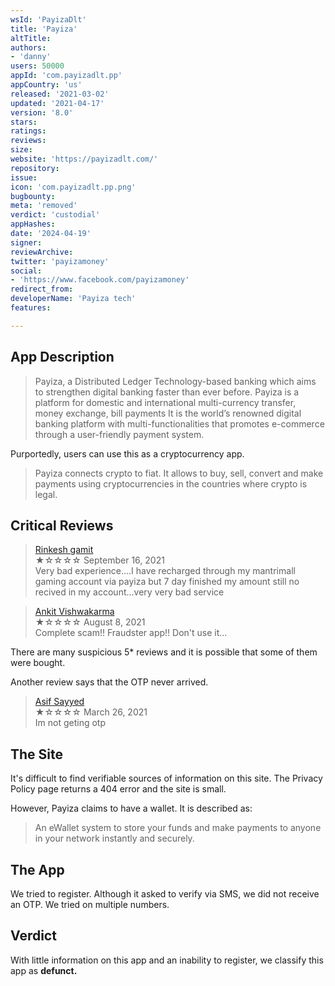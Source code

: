 ```yaml
---
wsId: 'PayizaDlt'
title: 'Payiza'
altTitle: 
authors:
- 'danny'
users: 50000
appId: 'com.payizadlt.pp'
appCountry: 'us'
released: '2021-03-02'
updated: '2021-04-17'
version: '8.0'
stars: 
ratings: 
reviews: 
size: 
website: 'https://payizadlt.com/'
repository: 
issue: 
icon: 'com.payizadlt.pp.png'
bugbounty: 
meta: 'removed'
verdict: 'custodial'
appHashes: 
date: '2024-04-19'
signer: 
reviewArchive: 
twitter: 'payizamoney'
social:
- 'https://www.facebook.com/payizamoney'
redirect_from: 
developerName: 'Payiza tech'
features: 

---
```


## App Description

> Payiza, a Distributed Ledger Technology-based banking which aims to strengthen digital banking faster than ever before. Payiza is a platform for domestic and international multi-currency transfer, money exchange, bill payments It is the world’s renowned digital banking platform with multi-functionalities that promotes e-commerce through a user-friendly payment system.

Purportedly, users can use this as a cryptocurrency app.

> Payiza connects crypto to fiat. It allows to buy, sell, convert and make payments using cryptocurrencies in the countries where crypto is legal.


## Critical Reviews

> [Rinkesh gamit](https://play.google.com/store/apps/details?id=com.payizadlt.pp&reviewId=gp%3AAOqpTOEB5SFfn_liZjNbW3RRV59UQlNH19iu62Xmf9BM0A7Yk6ft6MiUz_TCeGFl7Ic6yLqP7H2xNyzfBXrbesQ)<br>
  ★☆☆☆☆ September 16, 2021 <br>
       Very bad experience....I have recharged through my mantrimall gaming account via payiza but 7 day finished my amount still no recived in my account...very very bad service

> [Ankit Vishwakarma](https://play.google.com/store/apps/details?id=com.payizadlt.pp&reviewId=gp%3AAOqpTOE8qQh7WYrzNZvFhRfzNz6v6zXGc6ekYK4HCKjxwTr0AJ6qswCqiah4bD7YMxLBcRm0fpZL9xv2HvX7M_k)<br>
         ★☆☆☆☆ August 8, 2021 <br>
              Complete scam!! Fraudster app!! Don't use it...
              
There are many suspicious 5* reviews and it is possible that some of them were bought. 

Another review says that the OTP never arrived.

> [Asif Sayyed](https://play.google.com/store/apps/details?id=com.payizadlt.pp&reviewId=gp%3AAOqpTOG4Obl05KocQ6MhUqpf8P5Fa_FO_ZkSId86Jg4fMFAHCDWSUGFHsRNckZQs5aYxIuK4sbFCrdxIcaxhusU)<br>
        ★☆☆☆☆ March 26, 2021 <br>
              Im not geting otp
          

## The Site

It's difficult to find verifiable sources of information on this site. The Privacy Policy page returns a 404 error and the site is small.

However, Payiza claims to have a wallet. It is described as:

> An eWallet system to store your funds and make payments to anyone in your network instantly and securely.

## The App

We tried to register. Although it asked to verify via SMS, we did not receive an OTP. We tried on multiple numbers.  

## Verdict

With little information on this app and an inability to register, we classify this app as **defunct.**